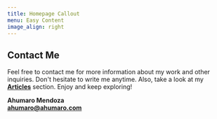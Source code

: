 ```yaml
---
title: Homepage Callout
menu: Easy Content
image_align: right
---
```


## Contact Me

Feel free to contact me for more information about my work and other inquiries. Don't hesitate to write me anytime. Also, take a look at my [**Articles**](/Articles) section. Enjoy and keep exploring!

**Ahumaro Mendoza**</br>
**ahumaro@ahumaro.com**</br>


